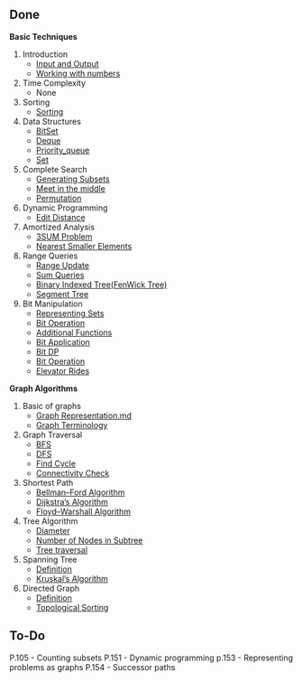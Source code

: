 ## Done
**Basic Techniques**   
1. Introduction
   + [Input and Output](https://github.com/Smallyuyu/Notes-for-CP-handbook/blob/main/1.%20Basic%20Techniques/1.%20Introduction/Input%20and%20Output.md)
   + [Working with numbers](https://github.com/Smallyuyu/Notes-for-CP-handbook/blob/main/1.%20Basic%20Techniques/1.%20Introduction/Working%20with%20numbers.md)
2. Time Complexity
   + None
3. Sorting
   + [Sorting](https://github.com/Smallyuyu/Notes-for-CP-handbook/blob/main/1.%20Basic%20Techniques/3.%20Sorting/Sorting.md)
4. Data Structures
   + [BitSet](https://github.com/Smallyuyu/Notes-for-CP-handbook/blob/main/1.%20Basic%20Techniques/4.%20Data%20Structures/BitSet.md)
   + [Deque](https://github.com/Smallyuyu/Notes-for-CP-handbook/blob/main/1.%20Basic%20Techniques/4.%20Data%20Structures/Deque.md)
   + [Priority_queue](https://github.com/Smallyuyu/Notes-for-CP-handbook/blob/main/1.%20Basic%20Techniques/4.%20Data%20Structures/Priority_queue.md)
   + [Set](https://github.com/Smallyuyu/Notes-for-CP-handbook/blob/main/1.%20Basic%20Techniques/4.%20Data%20Structures/Set.md)
5. Complete Search
   + [Generating Subsets](https://github.com/Smallyuyu/Notes-for-CP-handbook/blob/main/1.%20Basic%20Techniques/5.%20Complete%20Search/Generating%20Subsets.md)
   + [Meet in the middle](https://github.com/Smallyuyu/Notes-for-CP-handbook/blob/main/1.%20Basic%20Techniques/5.%20Complete%20Search/Meet%20in%20the%20middle.md)
   + [Permutation](https://github.com/Smallyuyu/Notes-for-CP-handbook/blob/main/1.%20Basic%20Techniques/5.%20Complete%20Search/Permutation.md)
6. Dynamic Programming
   + [Edit Distance](https://github.com/Smallyuyu/Notes-for-CP-handbook/blob/main/1.%20Basic%20Techniques/6.%20Dynamic%20Programming/Edit%20Distance.md)
7. Amortized Analysis
   + [3SUM Problem](https://github.com/Smallyuyu/Notes-for-CP-handbook/blob/main/1.%20Basic%20Techniques/7.%20Amortized%20Analysis/3SUM%20Problem.md)
   + [Nearest Smaller Elements](https://github.com/Smallyuyu/Notes-for-CP-handbook/blob/main/1.%20Basic%20Techniques/7.%20Amortized%20Analysis/Nearest%20Smaller%20Elements.md)
8. Range Queries
   + [Range Update](https://github.com/Smallyuyu/Notes-for-CP-handbook/blob/main/1.%20Basic%20Techniques/8.%20Range%20Queries/Range%20Update.md)
   + [Sum Queries](https://github.com/Smallyuyu/Notes-for-CP-handbook/blob/main/1.%20Basic%20Techniques/8.%20Range%20Queries/Sum%20Queries.md)
   + [Binary Indexed Tree(FenWick Tree)](https://github.com/Smallyuyu/Notes-for-CP-handbook/blob/main/1.%20Basic%20Techniques/8.%20Range%20Queries/Binary%20Indexed%20Tree.md)
   + [Segment Tree](https://github.com/Smallyuyu/Notes-for-CP-handbook/blob/main/1.%20Basic%20Techniques/8.%20Range%20Queries/Segment%20Tree.md)
12. Bit Manipulation
    + [Representing Sets](https://github.com/Smallyuyu/Notes-for-CP-handbook/blob/main/1.%20Basic%20Techniques/9.%20Bit%20Manipulation/Representing%20Sets.md)
    + [Bit Operation](https://github.com/Smallyuyu/Notes-for-CP-handbook/blob/main/1.%20Basic%20Techniques/9.%20Bit%20Manipulation/Set%20Operations.md)
    + [Additional Functions](https://github.com/Smallyuyu/Notes-for-CP-handbook/blob/main/1.%20Basic%20Techniques/9.%20Bit%20Manipulation/Additional%20Functions.md)
    + [Bit Application](https://github.com/Smallyuyu/Notes-for-CP-handbook/blob/main/1.%20Basic%20Techniques/9.%20Bit%20Manipulation/Bit%20Application.md)
    + [Bit DP](https://github.com/Smallyuyu/Notes-for-CP-handbook/blob/main/1.%20Basic%20Techniques/9.%20Bit%20Manipulation/Bit%20DP.md)
    + [Bit Operation](https://github.com/Smallyuyu/Notes-for-CP-handbook/blob/main/1.%20Basic%20Techniques/9.%20Bit%20Manipulation/Bit%20Operation.md)
    + [Elevator Rides](https://github.com/Smallyuyu/Notes-for-CP-handbook/blob/main/1.%20Basic%20Techniques/9.%20Bit%20Manipulation/Elevator%20Rides.md)  

**Graph Algorithms**
1. Basic of graphs
   + [Graph Representation.md](https://github.com/Smallyuyu/Notes-for-CP-handbook/blob/main/2.%20Graph%20Algorithms/1.%20Basic%20of%20graphs/Graph%20Representation.md)
   + [Graph Terminology](https://github.com/Smallyuyu/Notes-for-CP-handbook/blob/main/2.%20Graph%20Algorithms/1.%20Basic%20of%20graphs/Graph%20Terminology.md)
2. Graph Traversal
   + [BFS](https://github.com/Smallyuyu/Notes-for-CP-handbook/blob/main/2.%20Graph%20Algorithms/2.%20Graph%20Traversal/BFS.md)
   + [DFS](https://github.com/Smallyuyu/Notes-for-CP-handbook/blob/main/2.%20Graph%20Algorithms/2.%20Graph%20Traversal/BFS.md)
   + [Find Cycle](https://github.com/Smallyuyu/Notes-for-CP-handbook/blob/main/2.%20Graph%20Algorithms/2.%20Graph%20Traversal/Find%20Cycle.md)
   + [Connectivity Check](https://github.com/Smallyuyu/Notes-for-CP-handbook/blob/main/2.%20Graph%20Algorithms/2.%20Graph%20Traversal/Connectivity%20Check.md)
3. Shortest Path
   + [Bellman–Ford Algorithm](https://github.com/Smallyuyu/Notes-for-CP-handbook/blob/main/2.%20Graph%20Algorithms/3.%20Shortest%20Path/Bellman%E2%80%93Ford%20Algorithm.md)
   + [Dijkstra’s Algorithm](https://github.com/Smallyuyu/Notes-for-CP-handbook/blob/main/2.%20Graph%20Algorithms/3.%20Shortest%20Path/Bellman%E2%80%93Ford%20Algorithm.md)
   + [Floyd–Warshall Algorithm](https://github.com/Smallyuyu/Notes-for-CP-handbook/blob/main/2.%20Graph%20Algorithms/3.%20Shortest%20Path/Floyd%E2%80%93Warshall.md)
4. Tree Algorithm
   + [Diameter](https://github.com/Smallyuyu/Notes-for-CP-handbook/blob/main/2.%20Graph%20Algorithms/4.%20Tree%20Algorithm/Diameter.md)
   + [Number of Nodes in Subtree](https://github.com/Smallyuyu/Notes-for-CP-handbook/blob/main/2.%20Graph%20Algorithms/4.%20Tree%20Algorithm/Number%20of%20Nodes%20in%20Subtree.md)
   + [Tree traversal](https://github.com/Smallyuyu/Notes-for-CP-handbook/blob/main/2.%20Graph%20Algorithms/4.%20Tree%20Algorithm/Tree%20Traversal.md)
5. Spanning Tree
   + [Definition](https://github.com/Smallyuyu/Notes-for-CP-handbook/blob/main/2.%20Graph%20Algorithms/5.%20Spanning%20Tree/Definition.md)
   + [Kruskal’s Algorithm](https://github.com/Smallyuyu/Notes-for-CP-handbook/blob/main/2.%20Graph%20Algorithms/5.%20Spanning%20Tree/Kruskal%E2%80%99s%20Algorithm.md)
6. Directed Graph
   + [Definition](https://github.com/Smallyuyu/Notes-for-CP-handbook/blob/main/2.%20Graph%20Algorithms/6.%20Directed%20Graph/Definition.md)
   + [Topological Sorting](https://github.com/Smallyuyu/Notes-for-CP-handbook/blob/main/2.%20Graph%20Algorithms/6.%20Directed%20Graph/Topological%20Sorting.md)
## To-Do

P.105 - Counting subsets
P.151 - Dynamic programming
p.153 - Representing problems as graphs
P.154 - Successor paths
